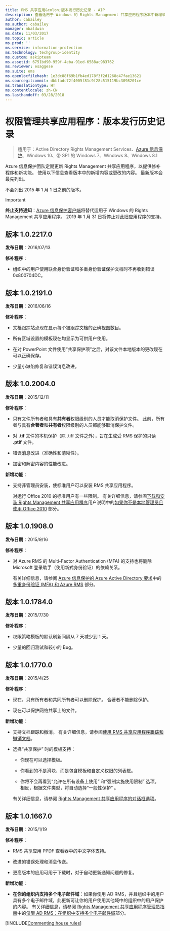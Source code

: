 ```yaml
---
title: RMS 共享应用&colon;版本发行历史记录 - AIP
description: 查看适用于 Windows 的 Rights Management 共享应用程序版本中新增或更改的内容。
author: cabailey
ms.author: cabailey
manager: mbaldwin
ms.date: 11/03/2017
ms.topic: article
ms.prod: ''
ms.service: information-protection
ms.technology: techgroup-identity
ms.custom: askipteam
ms.assetid: 6751bd90-959f-4eba-91ed-6588ac983762
ms.reviewer: esaggese
ms.suite: ems
ms.openlocfilehash: 1e3dc88f69b1fb4ed178f3f2d1268c47fae13621
ms.sourcegitcommit: dbbfadc72f4005f81c9f28c515119bc3098201ce
ms.translationtype: HT
ms.contentlocale: zh-CN
ms.lasthandoff: 03/28/2018
---
```

# <a name="rights-management-sharing-application-version-release-history"></a>权限管理共享应用程序：版本发行历史记录

>适用于：Active Directory Rights Management Services、[Azure 信息保护](https://azure.microsoft.com/pricing/details/information-protection)、Windows 10、带 SP1 的 Windows 7、Windows 8、Windows 8.1

Azure 信息保护团队定期更新 Rights Management 共享应用程序，以提供修补程序和新功能。 使用以下信息查看版本中的新增内容或更改的内容。 最新版本会最先列出。

不会列出 2015 年 1 月 1 日之前的版本。

> [!IMPORTANT]
> **终止支持通知**：[Azure 信息保护客户端](aip-client.md)将替代适用于 Windows 的 Rights Management 共享应用程序。 2019 年 1 月 31 日将停止对此旧应用程序的支持。 

## <a name="version-1022170"></a>版本 1.0.2217.0

**发布日期**：2016/07/13

**修补程序**：

- 组织中的用户使用联合身份验证和多重身份验证保护文档时不再收到错误 0x800704DC。



## <a name="version-1021910"></a>版本 1.0.2191.0
**发布日期**：2016/06/16

**修补程序**：

- 文档跟踪站点现在显示每个被跟踪文档的正确视图数目。

- 所有区域设置的模板现在均显示为可供用户使用。

- 在对 PowerPoint 文件使用“共享保护项”之后，对该文件本地版本的更改现在可以正确保存。

- 少量小缺陷修复和错误消息改进。


## <a name="version-1020040"></a>版本 1.0.2004.0
**发布日期**：2015/12/11

**修补程序**：

-   只有文件所有者和具有**共有者**权限级别的人员才能取消保护文件。 此前，所有者与具有**合著者**和**共有者**权限级别的人员都能够取消保护文件。

-   对 **.tif** 文件的本机保护（除 .tiff 文件之外），旨在生成受 RMS 保护的只读 **.ptif** 文件。

-   错误消息改进（准确性和清晰性）。

-   加密和解密内容的性能改进。

**新增功能**：

-   支持非管理员安装，使标准用户可以安装 RMS 共享应用程序。

    对运行 Office 2010 的标准用户有一些限制。 有关详细信息，请参阅[下载和安装 Rights Management 共享应用程序](install-sharing-app.md)用户说明中的[如果你不是本地管理员且使用 Office 2010](install-sharing-app.md#if-you-are-not-a-local-administrator-and-use-office-2010) 部分。

## <a name="version-1019080"></a>版本 1.0.1908.0
**发布日期**：2015/9/16

**修补程序**：

-   对 Azure RMS 的 Multi-Factor Authentication (MFA) 的支持也将删除 Microsoft 登录助手（使用新式身份验证）的依赖关系。

    有关详细信息，请参阅 [Azure 信息保护的 Azure Active Directory 要求](../get-started/requirements-azure-ad.md)中的[多重身份验证 (MFA) 和 Azure RMS](../get-started/requirements-azure-ad.md#multi-factor-authentication-mfa-and-azure-information-protection) 部分。

## <a name="version-1017840"></a>版本 1.0.1784.0
**发布日期**：2015/7/30

**修补程序**：

-   权限策略模板的默认刷新间隔从 7 天减少到 1 天。

-   少量的回归测试和较小的 Bug。

## <a name="version-1017700"></a>版本 1.0.1770.0
**发布日期**：2015/4/25

**修补程序**：

-   现在，只有所有者和共同所有者可以删除保护。 合著者不能删除保护。

-   现在可以保护网络共享上的文件。

**新增功能**：

-   支持文档跟踪和撤消。 有关详细信息，请参阅[使用 RMS 共享应用程序跟踪和撤销文档](sharing-app-track-revoke.md)。

-   选择“共享保护” 时的模板支持：

    -   你现在可以选择模板。

    -   你看到的不是滑块，而是包含模板和自定义权限的列表框。

    -   你将不会再看到“允许在所有设备上使用”  和“强制实施使用限制” 选项。 相反，根据文件类型，将自动选择“一般性保护”  。

    有关详细信息，请参阅 [Rights Management 共享应用程序的对话框选项](sharing-app-dialog-box.md)。

## <a name="version-1016670"></a>版本 1.0.1667.0
**发布日期**：2015/1/19

**修补程序**：

-   RMS 共享应用 PPDF 查看器中的中文字体支持。

-   改进的错误处理和消息传送。

-   更高版本的应用可用于下载时，对于自动更新通知问题的修复。

**新增功能**：

-   **在你的组织内支持多个电子邮件域**：如果你使用 AD RMS，并且组织中的用户具有多个电子邮件域，此更新可让你的用户使用其他域中的组织中的用户保护的内容。 有关详细信息，请参阅 [Rights Management 共享应用程序管理员指南](sharing-app-admin-guide.md)中的[仅限 AD RMS：在组织中支持多个电子邮件域](sharing-app-admin-guide.md#ad-rms-only-support-for-multiple-email-domains-within-your-organization)部分。

[!INCLUDE[Commenting house rules](../includes/houserules.md)]
